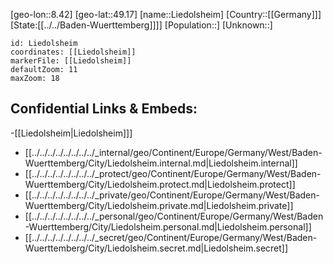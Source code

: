 ﻿---
location: [49.17,8.42]
mapzoom: [7,12] 
mapmarker: city 
type: City
tags:
- geo/City


SpocWebEntityId: 31999
isDeleted: false
confidential: public

---
[geo-lon::8.42]
[geo-lat::49.17]
[name::Liedolsheim]
[Country::[[Germany]]]
[State:[[../../Baden-Wuerttemberg]]]]
[Population::]
[Unknown::]


```leaflet
id: Liedolsheim
coordinates: [[Liedolsheim]]
markerFile: [[Liedolsheim]]
defaultZoom: 11 
maxZoom: 18
```


## Confidential Links & Embeds: 
-[[Liedolsheim|Liedolsheim]]] 
- [[../../../../../../../../_internal/geo/Continent/Europe/Germany/West/Baden-Wuerttemberg/City/Liedolsheim.internal.md|Liedolsheim.internal]] 
- [[../../../../../../../../_protect/geo/Continent/Europe/Germany/West/Baden-Wuerttemberg/City/Liedolsheim.protect.md|Liedolsheim.protect]] 
- [[../../../../../../../../_private/geo/Continent/Europe/Germany/West/Baden-Wuerttemberg/City/Liedolsheim.private.md|Liedolsheim.private]] 
- [[../../../../../../../../_personal/geo/Continent/Europe/Germany/West/Baden-Wuerttemberg/City/Liedolsheim.personal.md|Liedolsheim.personal]] 
- [[../../../../../../../../_secret/geo/Continent/Europe/Germany/West/Baden-Wuerttemberg/City/Liedolsheim.secret.md|Liedolsheim.secret]] 
